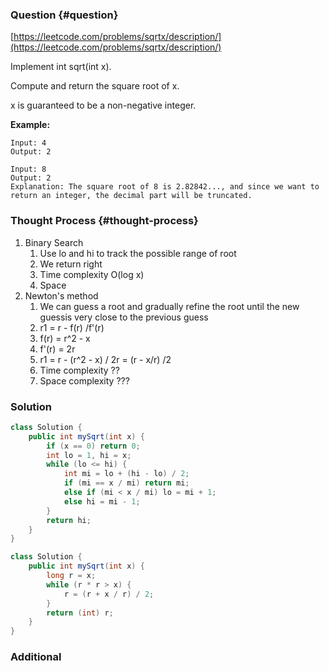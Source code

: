 ### Question {#question}

[https://leetcode.com/problems/sqrtx/description/](https://leetcode.com/problems/sqrtx/description/)

Implement int sqrt\(int x\).

Compute and return the square root of x.

x is guaranteed to be a non-negative integer.

**Example:**

```
Input: 4
Output: 2
```

```
Input: 8
Output: 2
Explanation: The square root of 8 is 2.82842..., and since we want to return an integer, the decimal part will be truncated.
```

### Thought Process {#thought-process}

1. Binary Search
   1. Use lo and hi to track the possible range of root
   2. We return right 
   3. Time complexity O\(log x\)
   4. Space 
2. Newton's method
   1. We can guess a root and gradually refine the root until the new guessis very close to the previous guess
   2. r1 = r - f\(r\) /f'\(r\)
   3. f\(r\) = r^2 - x
   4. f'\(r\) = 2r
   5. r1 = r - \(r^2 - x\) / 2r = \(r - x/r\) /2
   6. Time complexity ??
   7. Space complexity ???

### Solution

```java
class Solution {
    public int mySqrt(int x) {
        if (x == 0) return 0;
        int lo = 1, hi = x;
        while (lo <= hi) {
            int mi = lo + (hi - lo) / 2;
            if (mi == x / mi) return mi;
            else if (mi < x / mi) lo = mi + 1;
            else hi = mi - 1;
        }
        return hi;
    }
}
```

```java
class Solution {
    public int mySqrt(int x) {
        long r = x;
        while (r * r > x) {
            r = (r + x / r) / 2;
        }
        return (int) r;
    }
}
```

### Additional



